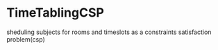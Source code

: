 # TimeTablingCSP
sheduling subjects for rooms and timeslots as a constraints satisfaction problem(csp)


